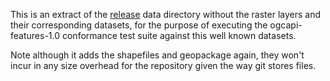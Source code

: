 This is an extract of the [release](../../../../data/release/) data directory
without the raster layers and their corresponding datasets, for the purpose
of executing the ogcapi-features-1.0 conformance test suite against this
well known datasets.

Note although it adds the shapefiles and geopackage again, they won't incur
in any size overhead for the repository given the way git stores files.
